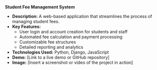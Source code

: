 **Student Fee Management System**

* **Description:** A web-based application that streamlines the process of managing student fees.
* **Key Features:**
    * User login and account creation for students and staff
    * Automated fee calculation and payment processing
    * Customizable fee structures
    * Detailed reporting and analytics
* **Technologies Used:** Python, Django, JavaScript
* **Demo:** [Link to a live demo or GitHub repository]
* **Image:** [Insert a screenshot or video of the project in action]
